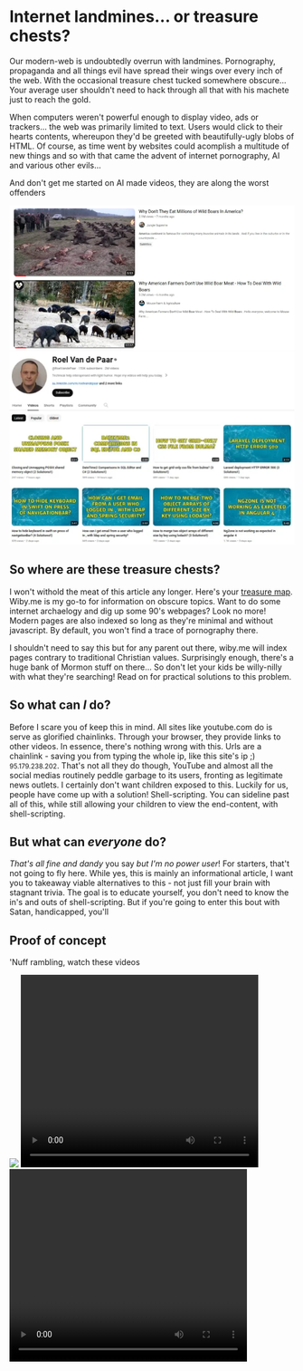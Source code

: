 # Internet landmines&hellip; or treasure chests?

Our modern-web is undoubtedly overrun with landmines. Pornography, propaganda and all things evil have spread their wings over every inch of the web. With the occasional treasure chest tucked somewhere obscure&hellip; Your average user shouldn't need to hack through all that with his machete just to reach the gold.

<p>When computers weren't powerful enough to display video, ads or trackers&hellip; the web was primarily limited to text. Users would click to their hearts contents, whereupon they'd be greeted with beautifully-ugly blobs of HTML. Of course, as time went by websites could acomplish a multitude of new things and so with that came the advent of internet pornography, AI and various other evils&hellip;</p>

And don't get me started on AI made videos, they are along the worst offenders

![image](.pix/yt_boar.webp)
![image](.pix/roel.webp)

<h2>So where are these treasure chests?</h2>
<p>I won't withold the meat of this article any longer. Here's your <a href="https://wiby.me">treasure map</a>. Wiby.me is my go-to for information on obscure topics. Want to do some internet archaelogy and dig up some 90's webpages? Look no more! Modern pages are also indexed so long as they're minimal and without javascript. By default, you won't find a trace of pornography there.</p>

<p>I shouldn't need to say this but for any parent out there, wiby.me will index pages contrary to traditional Christian values. Surprisingly enough, there's a huge bank of Mormon stuff on there&hellip; So don't let your kids be willy-nilly with what they're searching! Read on for practical solutions to this problem.</p>

<h2>So what can <em>I</em> do?</h2>
<p>Before I scare you of keep this in mind. All sites like youtube.com do is serve as glorified chainlinks. Through your browser, they provide links to other videos. In essence, there's nothing wrong with this. Urls are a chainlink - saving you from typing the whole ip, like this site's ip ;) <small>95.179.238.202</small>. That's not all they do though, YouTube and almost all the social medias routinely peddle garbage to its users, fronting as legitimate news outlets. I certainly don't want children exposed to this. Luckily for us, people have come up with a solution! Shell-scripting. You can sideline past all of this, while still allowing your children to view the end-content, with shell-scripting.</p>

<h2>But what can <em>everyone</em> do?</h2>
<p><em>That's all fine and dandy</em> you say <em>but I'm no power user</em>! For starters, that't not going to fly here. While yes, this is mainly an informational article, I want you to takeaway viable alternatives to this - not just fill your brain with stagnant trivia. The goal is to educate yourself, you don't need to know the in's and outs of shell-scripting. But if you're going to enter this bout with Satan, handicapped, you'll</p>

<h2>Proof of concept</h2>
<p>'Nuff rambling, watch these videos</p>

<img src="/pic/gif/ytfzf.gif" style="max-width: 420px; height: auto;">
<video align="center" width="420" height="340" controls>
<source src="/vid/dmenu.webm" type="video/mp4">
</video>

<video align="center" width="420" height="340" controls>
<source src="/vid/anicli.webm" type="video/mp4">
</video>
